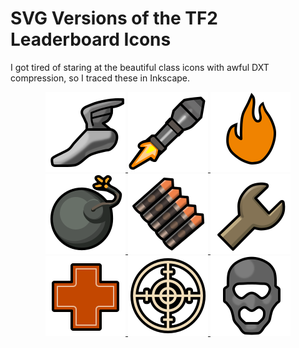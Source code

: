# SVG Versions of the TF2 Leaderboard Icons
I got tired of staring at the beautiful class icons with awful DXT compression, so I traced these in Inkscape.

<div align="center">
	<a href="https://github.com/PazerOP/tf2_svg_class_icons/blob/master/svg/leaderboard_class_scout.svg">
		<img src="https://raw.githubusercontent.com/PazerOP/tf2_svg_class_icons/master/svg/leaderboard_class_scout.svg">
	</a>
	<a href="https://github.com/PazerOP/tf2_svg_class_icons/blob/master/svg/leaderboard_class_soldier.svg">
		<img src="https://raw.githubusercontent.com/PazerOP/tf2_svg_class_icons/master/svg/leaderboard_class_soldier.svg">
	</a>
	<a href="https://github.com/PazerOP/tf2_svg_class_icons/blob/master/svg/leaderboard_class_pyro.svg">
		<img src="https://raw.githubusercontent.com/PazerOP/tf2_svg_class_icons/master/svg/leaderboard_class_pyro.svg">
	</a>
	<a href="https://github.com/PazerOP/tf2_svg_class_icons/blob/master/svg/leaderboard_class_demo.svg">
		<img src="https://raw.githubusercontent.com/PazerOP/tf2_svg_class_icons/master/svg/leaderboard_class_demo.svg">
	</a>
	<a href="https://github.com/PazerOP/tf2_svg_class_icons/blob/master/svg/leaderboard_class_heavy.svg">
		<img src="https://raw.githubusercontent.com/PazerOP/tf2_svg_class_icons/master/svg/leaderboard_class_heavy.svg">
	</a>
	<a href="https://github.com/PazerOP/tf2_svg_class_icons/blob/master/svg/leaderboard_class_engineer.svg">
		<img src="https://raw.githubusercontent.com/PazerOP/tf2_svg_class_icons/master/svg/leaderboard_class_engineer.svg">
	</a>
	<a href="https://github.com/PazerOP/tf2_svg_class_icons/blob/master/svg/leaderboard_class_medic.svg">
		<img src="https://raw.githubusercontent.com/PazerOP/tf2_svg_class_icons/master/svg/leaderboard_class_medic.svg">
	</a>
	<a href="https://github.com/PazerOP/tf2_svg_class_icons/blob/master/svg/leaderboard_class_sniper.svg">
		<img src="https://raw.githubusercontent.com/PazerOP/tf2_svg_class_icons/master/svg/leaderboard_class_sniper.svg">
	</a>
	<a href="https://github.com/PazerOP/tf2_svg_class_icons/blob/master/svg/leaderboard_class_spy.svg">
		<img src="https://raw.githubusercontent.com/PazerOP/tf2_svg_class_icons/master/svg/leaderboard_class_spy.svg">
	</a>
</div>
